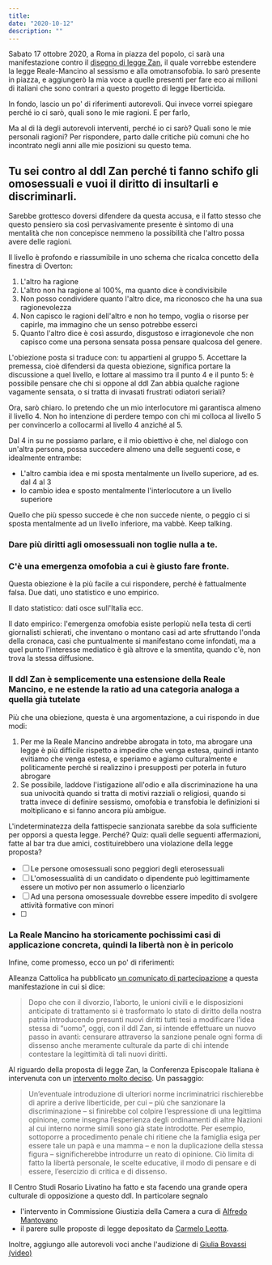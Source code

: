 ```yaml
---
title:
date: "2020-10-12"
description: ""
---
```


Sabato 17 ottobre 2020, a Roma in piazza del popolo, ci sarà una manifestazione contro il [disegno di legge Zan](https://www.camera.it/leg18/126?tab=&leg=18&idDocumento=0569), il quale vorrebbe estendere la legge Reale-Mancino al sessismo e alla omotransofobia. Io sarò presente in piazza, e aggiungerò la mia voce a quelle presenti per fare eco ai milioni di italiani che sono contrari a questo progetto di legge liberticida.

In fondo, lascio un po' di riferimenti autorevoli. Qui invece vorrei spiegare perché io ci sarò, quali sono le mie ragioni. E per farlo,

Ma al di là degli autorevoli interventi, perché io ci sarò? Quali sono le mie personali ragioni? Per rispondere, parto dalle critiche più comuni che ho incontrato negli anni alle mie posizioni su questo tema.

## **Tu sei contro al ddl Zan perché ti fanno schifo gli omosessuali e vuoi il diritto di insultarli e discriminarli.**

Sarebbe grottesco doversi difendere da questa accusa, e il fatto stesso che questo pensiero sia così pervasivamente presente è sintomo di una mentalità che non concepisce nemmeno la possibilità che l'altro possa avere delle ragioni.

Il livello è profondo e riassumibile in uno schema che ricalca concetto della finestra di Overton:

1. L'altro ha ragione
2. L'altro non ha ragione al 100%, ma quanto dice è condivisibile
3. Non posso condividere quanto l'altro dice, ma riconosco che ha una sua ragionevolezza
4. Non capisco le ragioni dell'altro e non ho tempo, voglia o risorse per capirle, ma immagino che un senso potrebbe esserci
5. Quanto l'altro dice è così assurdo, disgustoso e irragionevole che non capisco come una persona sensata possa pensare qualcosa del genere.

L'obiezione posta si traduce con: tu appartieni al gruppo 5. Accettare la premessa, cioè difendersi da questa obiezione, significa portare la discussione a quel livello, e lottare al massimo tra il punto 4 e il punto 5: è possibile pensare che chi si oppone al ddl Zan abbia qualche ragione vagamente sensata, o si tratta di invasati frustrati odiatori seriali?

Ora, sarò chiaro. Io pretendo che un mio interlocutore mi garantisca almeno il livello 4. Non ho intenzione di perdere tempo con chi mi colloca al livello 5 per convincerlo a collocarmi al livello 4 anziché al 5.

Dal 4 in su ne possiamo parlare, e il mio obiettivo è che, nel dialogo con un'altra persona, possa succedere almeno una delle seguenti cose, e idealmente entrambe:

- L'altro cambia idea e mi sposta mentalmente un livello superiore, ad es. dal 4 al 3
- Io cambio idea e sposto mentalmente l'interlocutore a un livello superiore

Quello che più spesso succede è che non succede niente, o peggio ci si sposta mentalmente ad un livello inferiore, ma vabbè. Keep talking.

### Dare più diritti agli omosessuali non toglie nulla a te.

### C'è una emergenza omofobia a cui è giusto fare fronte.

Questa obiezione è la più facile a cui rispondere, perché è fattualmente falsa. Due dati, uno statistico e uno empirico.

Il dato statistico: dati osce sull'Italia ecc.

Il dato empirico: l'emergenza omofobia esiste perlopiù nella testa di certi giornalisti schierati, che inventano o montano casi ad arte sfruttando l'onda della cronaca, casi che puntualmente si manifestano come infondati, ma a quel punto l'interesse mediatico è già altrove e la smentita, quando c'è, non trova la stessa diffusione.

### Il ddl Zan è semplicemente una estensione della Reale Mancino, e ne estende la ratio ad una categoria analoga a quella già tutelate

Più che una obiezione, questa è una argomentazione, a cui rispondo in due modi:

1. Per me la Reale Mancino andrebbe abrogata in toto, ma abrogare una legge è più difficile rispetto a impedire che venga estesa, quindi intanto evitiamo che venga estesa, e speriamo e agiamo culturalmente e politicamente perché si realizzino i presupposti per poterla in futuro abrogare
2. Se possibile, laddove l'istigazione all'odio e alla discriminazione ha una sua univocità quando si tratta di motivi razziali o religiosi, quando si tratta invece di definire sessismo, omofobia e transfobia le definizioni si moltiplicano e si fanno ancora più ambigue.

L'indeterminatezza della fattispecie sanzionata sarebbe da sola sufficiente per opporsi a questa legge. Perché? Quiz: quali delle seguenti affermazioni, fatte al bar tra due amici, costituirebbero una violazione della legge proposta?

- [ ] Le persone omosessuali sono peggiori degli eterosessuali
- [ ] L'omosessualità di un candidato o dipendente può legittimamente essere un motivo per non assumerlo o licenziarlo
- [ ] Ad una persona omosessuale dovrebbe essere impedito di svolgere attività formative con minori
- [ ]

### La Reale Mancino ha storicamente pochissimi casi di applicazione concreta, quindi la libertà non è in pericolo

Infine, come promesso, ecco un po' di riferimenti:

Alleanza Cattolica ha pubblicato [un comunicato di partecipazione](https://alleanzacattolica.org/per-la-liberta-di-pensiero-contro-il-ddl-zan/) a questa manifestazione in cui si dice:

> Dopo che con il divorzio, l’aborto, le unioni civili e le disposizioni anticipate di trattamento si è trasformato lo stato di diritto della nostra patria introducendo presunti nuovi diritti tutti tesi a modificare l’idea stessa di “uomo”, oggi, con il ddl Zan, si intende effettuare un nuovo passo in avanti: censurare attraverso la sanzione penale ogni forma di dissenso anche meramente culturale da parte di chi intende contestare la legittimità di tali nuovi diritti.

Al riguardo della proposta di legge Zan, la Conferenza Episcopale Italiana è intervenuta con un [intervento molto deciso](https://www.chiesacattolica.it/omofobia-non-serve-una-nuova-legge/). Un passaggio:

> Un’eventuale introduzione di ulteriori norme incriminatrici rischierebbe di aprire a derive liberticide, per cui – più che sanzionare la discriminazione – si finirebbe col colpire l’espressione di una legittima opinione, come insegna l’esperienza degli ordinamenti di altre Nazioni al cui interno norme simili sono già state introdotte. Per esempio, sottoporre a procedimento penale chi ritiene che la famiglia esiga per essere tale un papà e una mamma – e non la duplicazione della stessa figura – significherebbe introdurre un reato di opinione. Ciò limita di fatto la libertà personale, le scelte educative, il modo di pensare e di essere, l’esercizio di critica e di dissenso.

Il Centro Studi Rosario Livatino ha fatto e sta facendo una grande opera culturale di opposizione a questo ddl. In particolare segnalo

- l'intervento in Commissione Giustizia della Camera a cura di [Alfredo Mantovano](https://www.centrostudilivatino.it/mantovano-audizione-in-commissione-giustizia-su-omo-transfobia/)
- il parere sulle proposte di legge depositato da [Carmelo Leotta](https://www.centrostudilivatino.it/leotta-parere-sulle-proposte-di-legge-in-tema-di-omofobia/).

Inoltre, aggiungo alle autorevoli voci anche l'audizione di [Giulia Bovassi](<https://www.provitaefamiglia.it/media/userfiles/files/Audizione%20Informale%20Commissione%20Giustizia%20-%2018%20febbraio%202020%20Giulia%20Bovassi(1).pdf>) [(video)](https://www.youtube.com/watch?v=UrdpMEojK3U)
